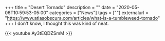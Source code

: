 +++
title = "Desert Tornado"
description = ""
date = "2020-05-06T10:59:53-05:00"
categories = ["News"]
tags = [""]
externalurl = "https://www.atlasobscura.com/articles/what-is-a-tumbleweed-tornado"
+++
I don't know, I thought this was kind of neat.

{{< youtube Ay3tEQDZSmM >}}